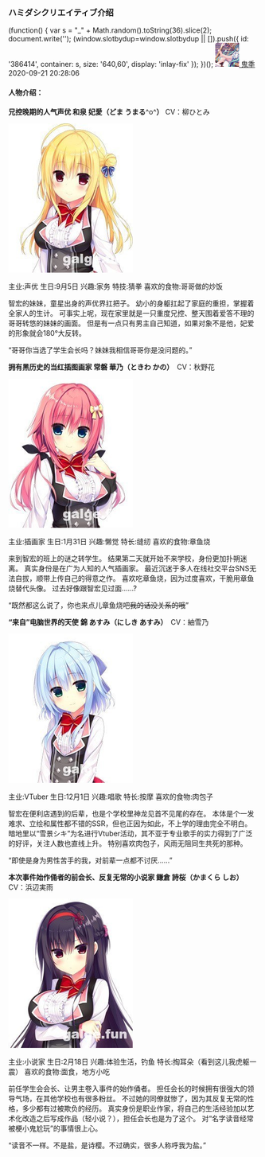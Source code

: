 ### ハミダシクリエイティブ介绍

(function() { var s = "_" + Math.random().toString(36).slice(2); document.write(''); (window.slotbydup=window.slotbydup || []).push({ id: '386414', container: s, size: '640,60', display: 'inlay-fix' }); })(); [![48x48](./images/1601359421915.jpg) ](/users/110157) [鬼秊](/users/110157) 2020-09-21 20:28:06 

#### 人物介绍：

**兄控晚期的人气声优
和泉 妃愛（どま うまる**^o^**）** CV：柳ひとみ

![](./images/1601359421916.jpg)

主业:声优     生日:9月5日
兴趣:家务     特技:猜拳
喜欢的食物:哥哥做的炒饭

智宏的妹妹，童星出身的声优界扛把子。
幼小的身躯扛起了家庭的重担，掌握着全家人的生计。
可事实上呢，现在家里就是一只重度兄控、整天围着爱答不理的哥哥转悠的妹妹的画面。
但是有一点只有男主自己知道，如果对象不是他，妃爱的形象就会180°大反转。

“哥哥你当选了学生会长吗？妹妹我相信哥哥你是没问题的。”

**拥有黑历史的当红插图画家
常磐 華乃（ときわ かの）**　CV：秋野花

![](./images/1601359421917.jpg)

主业:插画家     生日:1月31日
兴趣:懒觉     特长:缝纫
喜欢的食物:章鱼烧

来到智宏的班上的谜之转学生。
结果第二天就开始不来学校，身份更加扑朔迷离。
真实身份是在广为人知的人气插画家。
最近沉迷于多人在线社交平台SNS无法自拔，顺带上传自己的得意之作。
喜欢吃章鱼烧，因为过度喜欢，干脆用章鱼烧替代头像。
过去好像跟智宏见过面……?

“既然都这么说了，你也来点儿章鱼烧吧~~我的话没关系的哦~~”

**“来自”电脑世界的天使**
**錦 あすみ（にしき あすみ）**　CV：紬雪乃

![](./images/1601359421926.jpg)

主业:VTuber     生日:12月1日
兴趣:唱歌     特长:按摩
喜欢的食物:肉包子

智宏在便利店遇到的后辈，也是个学校里神龙见首不见尾的存在。
本体是个一发难求、立绘和属性都不错的SSR，但也正因为如此，不上学的理由完全不明白。
暗地里以“雪景シキ”为名进行Vtuber活动，其不亚于专业歌手的实力得到了广泛的好评，关注人数也直线上升。
特别喜欢肉包子，风雨无阻同生共死的那种。

“即使是身为男性苦手的我，对前辈一点都不讨厌……”

**本次事件始作俑者的前会长、反复无常的小说家
鎌倉 詩桜（かまくら しお）**　CV：浜辺実雨

![](./images/1601359421929.jpg)

主业:小说家     生日:2月18日
兴趣:体验生活，钓鱼     特长:掏耳朵（看到这儿我虎躯一震）
喜欢的食物:面食，地方小吃

前任学生会会长、让男主卷入事件的始作俑者。
担任会长的时候拥有很强大的领导气场，在其他学校也有很多粉丝。
不过她的同僚就惨了，因为其反复无常的性格，多少都有过被欺负的经历。
真实身份是职业作家，将自己的生活经验加以艺术化改造之后写成作品（轻小说？），担任会长也是为了这个。
对“名字读音经常被梗小鬼尬玩”的事情很上心。

“读音不一样。不是盐，是诗樱。不过确实，很多人称呼我为盐。”